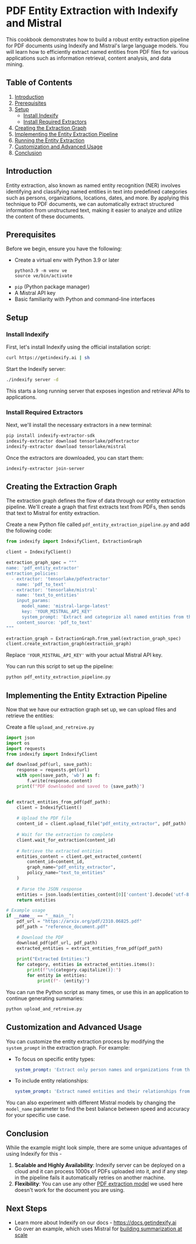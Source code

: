 # PDF Entity Extraction with Indexify and Mistral

This cookbook demonstrates how to build a robust entity extraction pipeline for PDF documents using Indexify and Mistral's large language models. You will learn how to efficiently extract named entities from PDF files for various applications such as information retrieval, content analysis, and data mining.

## Table of Contents

1. [Introduction](#introduction)
2. [Prerequisites](#prerequisites)
3. [Setup](#setup)
   - [Install Indexify](#install-indexify)
   - [Install Required Extractors](#install-required-extractors)
4. [Creating the Extraction Graph](#creating-the-extraction-graph)
5. [Implementing the Entity Extraction Pipeline](#implementing-the-entity-extraction-pipeline)
6. [Running the Entity Extraction](#running-the-entity-extraction)
7. [Customization and Advanced Usage](#customization-and-advanced-usage)
8. [Conclusion](#conclusion)

## Introduction

Entity extraction, also known as named entity recognition (NER) involves identifying and classifying named entities in text into predefined categories such as persons, organizations, locations, dates, and more. By applying this technique to PDF documents, we can automatically extract structured information from unstructured text, making it easier to analyze and utilize the content of these documents.

## Prerequisites

Before we begin, ensure you have the following:

- Create a virtual env with Python 3.9 or later
  ```shell
  python3.9 -m venv ve
  source ve/bin/activate
  ```
- `pip` (Python package manager)
- A Mistral API key
- Basic familiarity with Python and command-line interfaces

## Setup

### Install Indexify

First, let's install Indexify using the official installation script:

```bash
curl https://getindexify.ai | sh
```

Start the Indexify server:
```bash
./indexify server -d
```
This starts a long running server that exposes ingestion and retrieval APIs to applications.

### Install Required Extractors

Next, we'll install the necessary extractors in a new terminal:

```bash
pip install indexify-extractor-sdk
indexify-extractor download tensorlake/pdfextractor
indexify-extractor download tensorlake/mistral
```

Once the extractors are downloaded, you can start them:
```bash
indexify-extractor join-server
```

## Creating the Extraction Graph

The extraction graph defines the flow of data through our entity extraction pipeline. We'll create a graph that first extracts text from PDFs, then sends that text to Mistral for entity extraction.

Create a new Python file called `pdf_entity_extraction_pipeline.py` and add the following code:

```python
from indexify import IndexifyClient, ExtractionGraph

client = IndexifyClient()

extraction_graph_spec = """
name: 'pdf_entity_extractor'
extraction_policies:
  - extractor: 'tensorlake/pdfextractor'
    name: 'pdf_to_text'
  - extractor: 'tensorlake/mistral'
    name: 'text_to_entities'
    input_params:
      model_name: 'mistral-large-latest'
      key: 'YOUR_MISTRAL_API_KEY'
      system_prompt: 'Extract and categorize all named entities from the following text. Provide the results in a JSON format with categories: persons, organizations, locations, dates, and miscellaneous.'
    content_source: 'pdf_to_text'
"""

extraction_graph = ExtractionGraph.from_yaml(extraction_graph_spec)
client.create_extraction_graph(extraction_graph)
```

Replace `'YOUR_MISTRAL_API_KEY'` with your actual Mistral API key.

You can run this script to set up the pipeline:
```bash
python pdf_entity_extraction_pipeline.py
```

## Implementing the Entity Extraction Pipeline

Now that we have our extraction graph set up, we can upload files and retrieve the entities:

Create a file `upload_and_retreive.py`

```python
import json
import os
import requests
from indexify import IndexifyClient

def download_pdf(url, save_path):
    response = requests.get(url)
    with open(save_path, 'wb') as f:
        f.write(response.content)
    print(f"PDF downloaded and saved to {save_path}")


def extract_entities_from_pdf(pdf_path):
    client = IndexifyClient()
    
    # Upload the PDF file
    content_id = client.upload_file("pdf_entity_extractor", pdf_path)
    
    # Wait for the extraction to complete
    client.wait_for_extraction(content_id)
    
    # Retrieve the extracted entities
    entities_content = client.get_extracted_content(
        content_id=content_id,
        graph_name="pdf_entity_extractor",
        policy_name="text_to_entities"
    )
    
    # Parse the JSON response
    entities = json.loads(entities_content[0]['content'].decode('utf-8'))
    return entities

# Example usage
if __name__ == "__main__":
    pdf_url = "https://arxiv.org/pdf/2310.06825.pdf"
    pdf_path = "reference_document.pdf"

    # Download the PDF
    download_pdf(pdf_url, pdf_path)
    extracted_entities = extract_entities_from_pdf(pdf_path)
    
    print("Extracted Entities:")
    for category, entities in extracted_entities.items():
        print(f"\n{category.capitalize()}:")
        for entity in entities:
            print(f"- {entity}")
```

You can run the Python script as many times, or use this in an application to continue generating summaries:
```bash
python upload_and_retreive.py
```

## Customization and Advanced Usage

You can customize the entity extraction process by modifying the `system_prompt` in the extraction graph. For example:

- To focus on specific entity types:
  ```yaml
  system_prompt: 'Extract only person names and organizations from the following text. Provide the results in a JSON format with categories: persons and organizations.'
  ```

- To include entity relationships:
  ```yaml
  system_prompt: 'Extract named entities and their relationships from the following text. Provide the results in a JSON format with categories: entities (including type and name) and relationships (including type and involved entities).'
  ```

You can also experiment with different Mistral models by changing the `model_name` parameter to find the best balance between speed and accuracy for your specific use case.

## Conclusion

While the example might look simple, there are some unique advantages of using Indexify for this -

1. **Scalable and Highly Availability**: Indexify server can be deployed on a cloud and it can process 1000s of PDFs uploaded into it, and if any step in the pipeline fails it automatically retries on another machine.
2. **Flexibility**: You can use any other [PDF extraction model](https://docs.getindexify.ai/usecases/pdf_extraction/) we used here doesn't work for the document you are using. 

## Next Steps

- Learn more about Indexify on our docs - https://docs.getindexify.ai
- Go over an example, which uses Mistral for [building summarization at scale](../pdf-summarization/)
